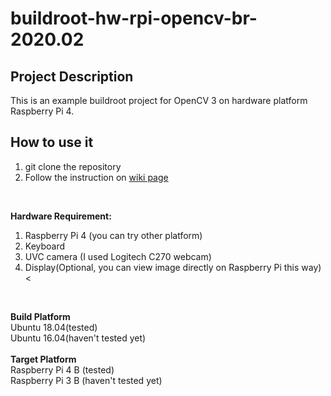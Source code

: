 # buildroot-hw-rpi-opencv-br-2020.02

## Project Description
This is an example buildroot project for OpenCV 3 on hardware platform Raspberry Pi 4.
<br/>

## How to use it
1. git clone the repository
2. Follow the instruction on [wiki page]()
<br/>

**Hardware Requirement:**<br/>
1. Raspberry Pi 4 (you can try other platform)
2. Keyboard
3. UVC camera (I used Logitech C270 webcam)
4. Display(Optional, you can view image directly on Raspberry Pi this way)<
<br/>

**Build Platform**<br/>
Ubuntu 18.04(tested)<br/>
Ubuntu 16.04(haven't tested yet)<br/>
<br/>
**Target Platform**<br/>
Raspberry Pi 4 B (tested)<br/>
Raspberry Pi 3 B (haven't tested yet)<br/>
<br/>

